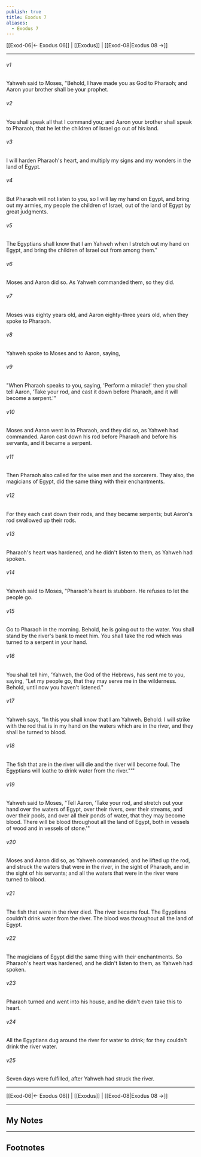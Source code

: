 ```yaml
---
publish: true
title: Exodus 7
aliases:
  - Exodus 7
---
```


[[Exod-06|← Exodus 06]] | [[Exodus]] | [[Exod-08|Exodus 08 →]]
***



###### v1 
Yahweh said to Moses, "Behold, I have made you as God to Pharaoh; and Aaron your brother shall be your prophet. 

###### v2 
You shall speak all that I command you; and Aaron your brother shall speak to Pharaoh, that he let the children of Israel go out of his land. 

###### v3 
I will harden Pharaoh's heart, and multiply my signs and my wonders in the land of Egypt. 

###### v4 
But Pharaoh will not listen to you, so I will lay my hand on Egypt, and bring out my armies, my people the children of Israel, out of the land of Egypt by great judgments. 

###### v5 
The Egyptians shall know that I am Yahweh when I stretch out my hand on Egypt, and bring the children of Israel out from among them." 

###### v6 
Moses and Aaron did so. As Yahweh commanded them, so they did. 

###### v7 
Moses was eighty years old, and Aaron eighty-three years old, when they spoke to Pharaoh. 

###### v8 
Yahweh spoke to Moses and to Aaron, saying, 

###### v9 
"When Pharaoh speaks to you, saying, 'Perform a miracle!' then you shall tell Aaron, 'Take your rod, and cast it down before Pharaoh, and it will become a serpent.'" 

###### v10 
Moses and Aaron went in to Pharaoh, and they did so, as Yahweh had commanded. Aaron cast down his rod before Pharaoh and before his servants, and it became a serpent. 

###### v11 
Then Pharaoh also called for the wise men and the sorcerers. They also, the magicians of Egypt, did the same thing with their enchantments. 

###### v12 
For they each cast down their rods, and they became serpents; but Aaron's rod swallowed up their rods. 

###### v13 
Pharaoh's heart was hardened, and he didn't listen to them, as Yahweh had spoken. 

###### v14 
Yahweh said to Moses, "Pharaoh's heart is stubborn. He refuses to let the people go. 

###### v15 
Go to Pharaoh in the morning. Behold, he is going out to the water. You shall stand by the river's bank to meet him. You shall take the rod which was turned to a serpent in your hand. 

###### v16 
You shall tell him, 'Yahweh, the God of the Hebrews, has sent me to you, saying, "Let my people go, that they may serve me in the wilderness. Behold, until now you haven't listened." 

###### v17 
Yahweh says, "In this you shall know that I am Yahweh. Behold: I will strike with the rod that is in my hand on the waters which are in the river, and they shall be turned to blood. 

###### v18 
The fish that are in the river will die and the river will become foul. The Egyptians will loathe to drink water from the river."'" 

###### v19 
Yahweh said to Moses, "Tell Aaron, 'Take your rod, and stretch out your hand over the waters of Egypt, over their rivers, over their streams, and over their pools, and over all their ponds of water, that they may become blood. There will be blood throughout all the land of Egypt, both in vessels of wood and in vessels of stone.'" 

###### v20 
Moses and Aaron did so, as Yahweh commanded; and he lifted up the rod, and struck the waters that were in the river, in the sight of Pharaoh, and in the sight of his servants; and all the waters that were in the river were turned to blood. 

###### v21 
The fish that were in the river died. The river became foul. The Egyptians couldn't drink water from the river. The blood was throughout all the land of Egypt. 

###### v22 
The magicians of Egypt did the same thing with their enchantments. So Pharaoh's heart was hardened, and he didn't listen to them, as Yahweh had spoken. 

###### v23 
Pharaoh turned and went into his house, and he didn't even take this to heart. 

###### v24 
All the Egyptians dug around the river for water to drink; for they couldn't drink the river water. 

###### v25 
Seven days were fulfilled, after Yahweh had struck the river.

***
[[Exod-06|← Exodus 06]] | [[Exodus]] | [[Exod-08|Exodus 08 →]]

---
## My Notes

---
## Footnotes